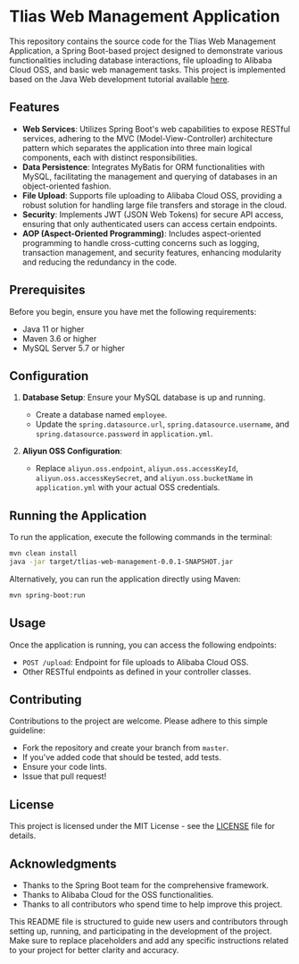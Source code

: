 # Tlias Web Management Application

This repository contains the source code for the Tlias Web Management Application, a Spring Boot-based project designed to demonstrate various functionalities including database interactions, file uploading to Alibaba Cloud OSS, and basic web management tasks. This project is implemented based on the Java Web development tutorial available [here](https://www.youtube.com/playlist?list=PLFbd8KZNbe-8rZ-TtxbiSln4ZngVHiBo0).

## Features

- **Web Services**: Utilizes Spring Boot's web capabilities to expose RESTful services, adhering to the MVC (Model-View-Controller) architecture pattern which separates the application into three main logical components, each with distinct responsibilities.
- **Data Persistence**: Integrates MyBatis for ORM functionalities with MySQL, facilitating the management and querying of databases in an object-oriented fashion.
- **File Upload**: Supports file uploading to Alibaba Cloud OSS, providing a robust solution for handling large file transfers and storage in the cloud.
- **Security**: Implements JWT (JSON Web Tokens) for secure API access, ensuring that only authenticated users can access certain endpoints.
- **AOP (Aspect-Oriented Programming)**: Includes aspect-oriented programming to handle cross-cutting concerns such as logging, transaction management, and security features, enhancing modularity and reducing the redundancy in the code.

## Prerequisites

Before you begin, ensure you have met the following requirements:
- Java 11 or higher
- Maven 3.6 or higher
- MySQL Server 5.7 or higher

## Configuration

1. **Database Setup**: Ensure your MySQL database is up and running.
    - Create a database named `employee`.
    - Update the `spring.datasource.url`, `spring.datasource.username`, and `spring.datasource.password` in `application.yml`.

2. **Aliyun OSS Configuration**:
    - Replace `aliyun.oss.endpoint`, `aliyun.oss.accessKeyId`, `aliyun.oss.accessKeySecret`, and `aliyun.oss.bucketName` in `application.yml` with your actual OSS credentials.

## Running the Application

To run the application, execute the following commands in the terminal:

```bash
mvn clean install
java -jar target/tlias-web-management-0.0.1-SNAPSHOT.jar
```

Alternatively, you can run the application directly using Maven:

```bash
mvn spring-boot:run
```

## Usage

Once the application is running, you can access the following endpoints:

- `POST /upload`: Endpoint for file uploads to Alibaba Cloud OSS.
- Other RESTful endpoints as defined in your controller classes.

## Contributing

Contributions to the project are welcome. Please adhere to this simple guideline:
- Fork the repository and create your branch from `master`.
- If you've added code that should be tested, add tests.
- Ensure your code lints.
- Issue that pull request!

## License

This project is licensed under the MIT License - see the [LICENSE](LICENSE.md) file for details.

## Acknowledgments

- Thanks to the Spring Boot team for the comprehensive framework.
- Thanks to Alibaba Cloud for the OSS functionalities.
- Thanks to all contributors who spend time to help improve this project.


This README file is structured to guide new users and contributors through setting up, running, and participating in the development of the project. Make sure to replace placeholders and add any specific instructions related to your project for better clarity and accuracy.
